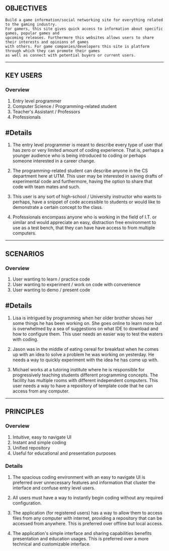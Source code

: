 OBJECTIVES
----------
	Build a game information/social networking site for everything related to the gaming industry. 
	For gamers, this site gives quick access to information about specific games, popular games and 
	upcoming releases. Furthermore this websites allows users to share their interests and opinions of games
	with others. For game companies/developers this site is platform through which they can promote their games
	as well as connect with potential buyers or current users. 
---

KEY USERS
---------

### Overview
1. Entry level programmer
2. Computer Science / Programming-related student
3. Teacher's Assistant / Professors
4. Professionals

## #Details
1. The entry level programmer is meant to describe every type of user that has zero or
	very limited amount of coding experience. That is, perhaps a younger audience who
	is being introduced to coding or perhaps someone interested in a career change.

2. The programming-related student can describe anyone in the CS department here at UTM.
 	This user may be interested in saving drafts of experimental code and furthermore, 
 	having the option to share that code with team mates and such.

3. This user is any sort of high-school / University instructor who wants to perhaps,
	have a snippet of code accessible to students or would like to demonstrate a
	certain concept to the class.

4. Professionals encompass anyone who is working in the field of I.T. or similar
	and would appreciate an easy, distraction free environment to use as a test bench,
	that they can have have access to from multiple computers.

---

SCENARIOS
---------

### Overview
1. User wanting to learn / practice code
2. User wanting to experiment / work on code with convenience
3. User wanting to demo / present code

## #Details
1. Lisa is intrigued by programming when her older brother shows her some things he has been
	working on. She goes online to learn more but is overwhelmed by a sea of suggestions on
	what IDE to download and how to configure them. This user needs an easier way to test the
	waters with coding.

2. Jason was in the middle of eating cereal for breakfast when he comes up with 
	an idea to solve a problem he was working on yesterday. He needs a way to quickly 
	experiment with the idea he has come up with.

3. Michael works at a tutoring institute where he is responsible for progressively teaching
	students different programming concepts. The facility has multiple rooms with different
	independent computers. This user needs a way to have a repository of template code
	that he can access from any computer.

---

PRINCIPLES
----------

### Overview
1. Intuitive, easy to navigate UI
2. Instant and simple coding
3. Unified repository
4. Useful for educational and presentation purposes

### Details
1. The spacious coding environment with an easy to navigate UI is preferred over
	unnecessary features and information that cluster the interface and confuse
	entry level users.

2. All users must have a way to instantly begin coding without any required configuration.

3. The application (for registered users) has a way to allow them to access files
	from any computer with internet, providing a repository that can be accessed
	from anywhere. This is preferred over offline but local access.

4. The application's simple interface and sharing capabilities benefits presentation and
	education usages. This is preferred over a more technical and customizable interface.
